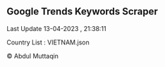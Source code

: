

## Google Trends Keywords Scraper 
 
Last Update 13-04-2023 , 21:38:11

Country List :
VIETNAM.json



© Abdul Muttaqin 
